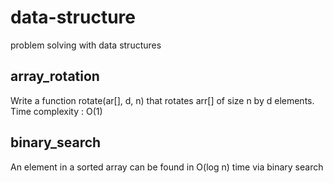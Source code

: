 # data-structure
problem solving with data structures

## array_rotation
Write a function rotate(ar[], d, n) that rotates arr[] of size n by d elements.
Time complexity : O(1)

## binary_search
An element in a sorted array can be found in O(log n) time via binary search
